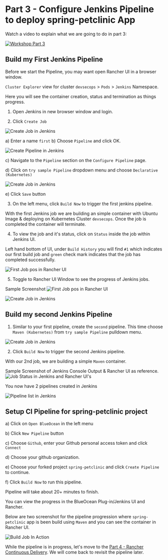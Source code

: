 # Part 3 - Configure Jenkins Pipeline to deploy spring-petclinic App

Watch a video to explain what we are going to do in part 3:

[![Workshop Part 3](https://img.youtube.com/vi/rRUS1aGFXUo/0.jpg)](https://www.youtube.com/watch?v=rRUS1aGFXUo)

## Build my First Jenkins Pipeline

Before we start the Pipeline, you may want open Rancher UI in a browser window.

`Cluster Explorer` view for cluster `devsecops` > `Pods` > `Jenkins` Namespace. 

Here you will see the container creation, status and termination as things progress.

1) Open Jenkins in new browser window and login.

2) Click `Create Job`

![Create Job in Jenkins](./images/jenkins-create-job.png)

a) Enter a name `first`
b) Choose `Pipeline` and click OK.

![Create Pipeline in Jenkins](./images/jenkins-create-pipeline.png)

c) Navigate to the `Pipeline` section on the `Configure Pipeline` page.

d) Click on `try sample Pipeline` dropdown menu and choose `Declarative (Kubernetes)`

![Create Job in Jenkins](./images/part2-step-build-my-firest-pipeline-jenkins-configure-first-pipeline-declarative-kubernetes.png)

e) Click `Save` button

3) On the left menu, click `Build Now` to trigger the first jenkins pipeline.

With the first Jenkins job we are building an simple container with Ubuntu Image & deploying on Kubernetes Cluster `devsecops`. Once the job is completed the container will terminate. 

4) To view the job and it's status, click on `Status` inside the job within Jenkins UI.

Left hand bottom of UI, under `Build History` you will find `#1` which indicates our first build job and `green` check mark indicates that the job has completed successfully.

![ First Job pos in Rancher UI](./images/part2-jenkins-ui-job-build-status.png)

5) Toggle to Rancher UI Window to see the progress of Jenkins jobs. 

Sample Screenshot
![ First Job pos in Rancher UI](./images/part2-step-build-my-firest-pipeline-pod-running-status.png)

![Create Job in Jenkins](./images/part2-step-build-my-firest-pipeline-pod-terminating-post-jobrun.png)


## Build my second Jenkins Pipeline

1) Similar to your first pipeline, create the `second` pipeline. This time choose `Maven (Kubernetes)` from `try sample Pipeline` pulldown menu.

![Create Job in Jenkins](./images/part2-step-build-my-second-pipeline-maven-kubernetes.png)

2) Click `Build Now` to trigger the second Jenkins pipeline.

With our 2nd job, we are building a simple `Maven` container.

Sample Screenshot of Jenkins Console Output & Rancher UI as reference.
![Job Status in Jenkins and Rancher UI's ](./images/part2-step-build-my-second-pipeline-maven-kubernetes-success.png)

You now have 2 pipelines created in Jenkins

![Pipeline list in Jenkins](./images/jenkins-pipeline-list.png)

## Setup CI Pipeline for spring-petclinic project

a) Click on `Open BlueOcean` in the left menu

b) Click `New Pipeline` button

c) Choose `Github`, enter your Github personal access token and click `Connect`

d) Choose your github organization.

e) Choose your forked project `spring-petclinic` and click `Create Pipeline` to continue.

f) Click `Build Now` to run this pipeline. 

Pipeline will take about 20+ minutes to finish.

You can view the progress in the BlueOcean Plug-in/Jenkins UI and Rancher.

Below are two screenshot for the pipeline progression where `spring-petclinic` app is been build using `Maven` and you can see the container in Rancher UI.

![Build Job In Action](./images/spring-petclininc-pipeline-buildingstate-underprogress.png)

While the pipeline is in progress, let's move to the [Part 4 - Rancher Continuous Delivery](part-4.md). We will come back to revisit the pipeline later. 
